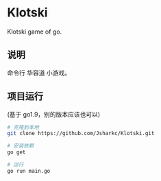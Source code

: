 # Klotski

Klotski game of go.

## 说明

命令行 华容道 小游戏。

## 项目运行

(基于 go1.9，别的版本应该也可以)

``` sh
# 克隆到本地
git clone https://github.com/Jsharkc/Klotski.git

# 安装依赖
go get

# 运行
go run main.go
```